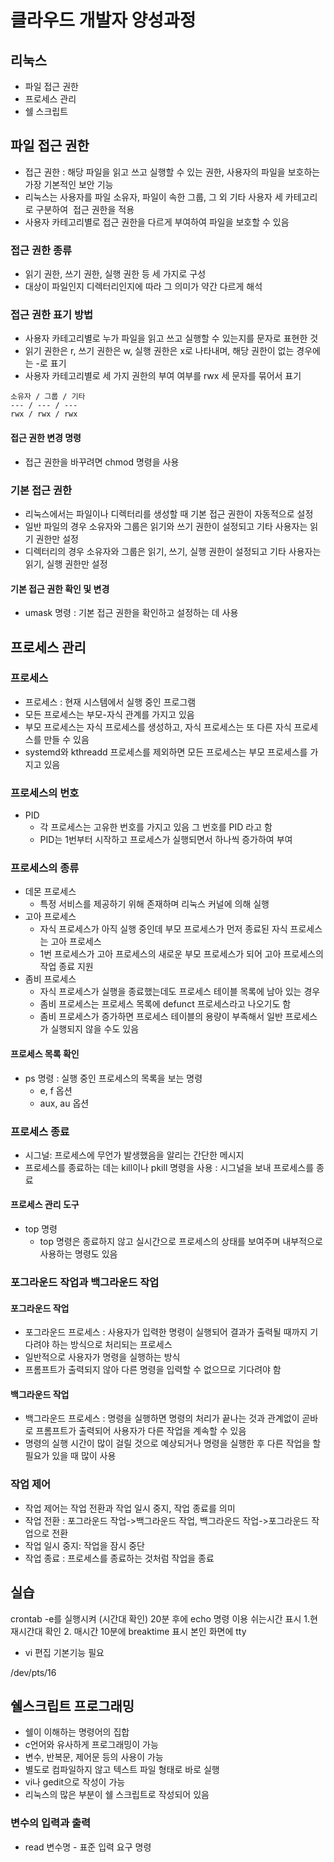 # 클라우드 개발자 양성과정

## 리눅스
* 파일 접근 권한
* 프로세스 관리
* 쉘 스크립트

## 파일 접근 권한
* 접근 권한 : 해당 파일을 읽고 쓰고 실행할 수 있는 권한, 사용자의 파일을 보호하는 가장 기본적인 보안 기능
* 리눅스는 사용자를 파일 소유자, 파일이 속한 그룹, 그 외 기타 사용자 세 카테고리로 구분하여  접근 권한을 적용
* 사용자 카테고리별로 접근 권한을 다르게 부여하여 파일을 보호할 수 있음

### 접근 권한 종류
- 읽기 권한, 쓰기 권한, 실행 권한 등 세 가지로 구성
- 대상이 파일인지 디렉터리인지에 따라 그 의미가 약간 다르게 해석

### 접근 권한 표기 방법
- 사용자 카테고리별로 누가 파일을 읽고 쓰고 실행할 수 있는지를 문자로 표현한 것
- 읽기 권한은 r, 쓰기 권한은 w, 실행 권한은 x로 나타내며, 해당 권한이 없는 경우에는 -로 표기
- 사용자 카테고리별로 세 가지 권한의 부여 여부를 rwx 세 문자를 묶어서 표기
```
소유자 / 그룹 / 기타
--- / --- / ---
rwx / rwx / rwx
```
#### 접근 권한 변경 명령
- 접근 권한을 바꾸려면 chmod 명령을 사용

### 기본 접근 권한
- 리눅스에서는 파일이나 디렉터리를 생성할 때 기본 접근 권한이 자동적으로 설정
- 일반 파일의 경우 소유자와 그룹은 읽기와 쓰기 권한이 설정되고 기타 사용자는 읽기 권한만 설정
- 디렉터리의 경우 소유자와 그룹은 읽기, 쓰기, 실행 권한이 설정되고 기타 사용자는 읽기, 실행 권한만 설정

#### 기본 접근 권한 확인 및 변경
- umask 명령 : 기본 접근 권한을 확인하고 설정하는 데 사용


## 프로세스 관리

### 프로세스
- 프로세스 : 현재 시스템에서 실행 중인 프로그램
- 모든 프로세스는 부모-자식 관계를 가지고 있음
- 부모 프로세스는 자식 프로세스를 생성하고, 자식 프로세스는 또 다른 자식 프로세스를 만들 수 있음
- systemd와 kthreadd 프로세스를 제외하면 모든 프로세스는 부모 프로세스를 가지고 있음

### 프로세스의 번호
* PID
    - 각 프로세스는 고유한 번호를 가지고 있음 그 번호를 PID 라고 함
    - PID는 1번부터 시작하고 프로세스가 실행되면서 하나씩 증가하여 부여

### 프로세스의 종류
* 데몬 프로세스
    - 특정 서비스를 제공하기 위해 존재하며 리눅스 커널에 의해 실행
* 고아 프로세스
    - 자식 프로세스가 아직 실행 중인데 부모 프로세스가 먼저 종료된 자식 프로세스는 고아 프로세스
    - 1번 프로세스가 고아 프로세스의 새로운 부모 프로세스가 되어 고아 프로세스의 작업 종료 지원
* 좀비 프로세스
    - 자식 프로세스가 실행을 종료했는데도 프로세스 테이블 목록에 남아 있는 경우
    - 좀비 프로세스는 프로세스 목록에 defunct 프로세스라고 나오기도 함
    - 좀비 프로세스가 증가하면 프로세스 테이블의 용량이 부족해서 일반 프로세스가 실행되지 않을 수도 있음

#### 프로세스 목록 확인
- ps 명령 : 실행 중인 프로세스의 목록을 보는 명령
    - e, f 옵션
    - aux, au 옵션

### 프로세스 종료
- 시그널: 프로세스에 무언가 발생했음을 알리는 간단한 메시지
- 프로세스를 종료하는 데는 kill이나 pkill 명령을 사용 : 시그널을 보내 프로세스를 종료

#### 프로세스 관리 도구
- top 명령
    - top 명령은 종료하지 않고 실시간으로 프로세스의 상태를 보여주며 내부적으로 사용하는 명령도 있음

### 포그라운드 작업과 백그라운드 작업

#### 포그라운드 작업
* 포그라운드 프로세스 : 사용자가 입력한 명령이 실행되어 결과가 출력될 때까지 기다려야 하는 방식으로 처리되는 프로세스
* 일반적으로 사용자가 명령을 실행하는 방식
* 프롬프트가 출력되지 않아 다른 명령을 입력할 수 없으므로 기다려야 함

#### 백그라운드 작업
* 백그라운드 프로세스 : 명령을 실행하면 명령의 처리가 끝나는 것과 관계없이 곧바로 프롬프트가 출력되어 사용자가 다른 작업을 계속할 수 있음
* 명령의 실행 시간이 많이 걸릴 것으로 예상되거나 명령을 실행한 후 다른 작업을 할 필요가 있을 때 많이 사용

### 작업 제어
* 작업 제어는 작업 전환과 작업 일시 중지, 작업 종료를 의미
* 작업 전환 : 포그라운드 작업->백그라운드 작업, 백그라운드 작업->포그라운드 작업으로 전환
* 작업 일시 중지:  작업을 잠시 중단
* 작업 종료 : 프로세스를 종료하는 것처럼 작업을 종료

## 실습
crontab -e를 실행시켜 (시간대 확인) 20분 후에 echo 명령 이용 쉬는시간 표시
1.현재시간대 확인
2. 매시간 10분에 breaktime 표시
본인 화면에 tty
* vi 편집 기본기능 필요

/dev/pts/16

## 쉘스크립트 프로그래밍
* 쉘이 이해하는 명령어의 집합
* c언어와 유사하게 프로그래밍이 가능
* 변수, 반복문, 제어문 등의 사용이 가능
* 별도로 컴파일하지 않고 텍스트 파일 형태로 바로 실행
* vi나 gedit으로 작성이 가능
* 리눅스의 많은 부분이 쉘 스크립트로 작성되어 있음

### 변수의 입력과 출력
* read 변수명 - 표준 입력 요구 명령
